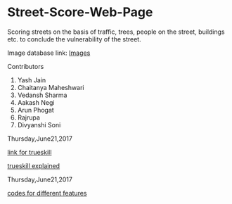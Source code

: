 # Street-Score-Web-Page

Scoring streets on the basis of traffic, trees, people on the street, buildings etc. to conclude the vulnerability of the street.

Image database link: [Images](https://drive.google.com/open?id=0B2HHT7OXPGAVdXlKVWdBTjJ3RDQ)



Contributors
1. Yash Jain
2. Chaitanya Maheshwari
3. Vedansh Sharma
4. Aakash Negi
5. Arun Phogat
6. Rajrupa
7. Divyanshi Soni


Thursday,June21,2017

[link for trueskill](https://github.com/moserware/Skills)

[trueskill explained](http://www.moserware.com/2010/03/computing-your-skill.html)


Thursday,June21,2017

[codes for different features ](https://github.com/adikhosla/feature-extraction/blob/master/README.md)


